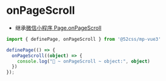 # onPageScroll

* 继承[微信小程序 Page.onPageScroll](https://developers.weixin.qq.com/miniprogram/dev/reference/api/Page.html#onPageScroll-Object-object)

```ts
import { definePage, onPageScroll } from '@52css/mp-vue3'

definePage(() => {
  onPageScroll((object) => {
    console.log("🚀 ~ onPageScroll ~ object:", object)
  })
});
```